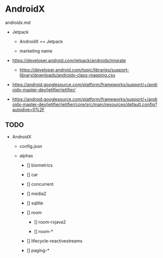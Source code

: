 # AndroidX

androidx.md 

*   Jetpack 

    *   AndroidX == Jetpack

    *   marketing name

*   https://developer.android.com/jetpack/androidx/migrate

    *   https://developer.android.com/topic/libraries/support-library/downloads/androidx-class-mapping.csv

*   https://android.googlesource.com/platform/frameworks/support/+/androidx-master-dev/jetifier/jetifier/

*   https://android.googlesource.com/platform/frameworks/support/+/androidx-master-dev/jetifier/jetifier/core/src/main/resources/default.config?autodive=0%2F



## TODO

*   AndroidX

    *   config.json

    *   alphas
    
        *   [] biometrics

        *   [] car

        *   [] concurrent

        *   [] media2

        *   [] sqllite
        
        *   [] room
        
            *   [] room-rxjava2

            *   [] room-*

        *   [] lifecycle-reactivestreams

        *   [] paging-*
